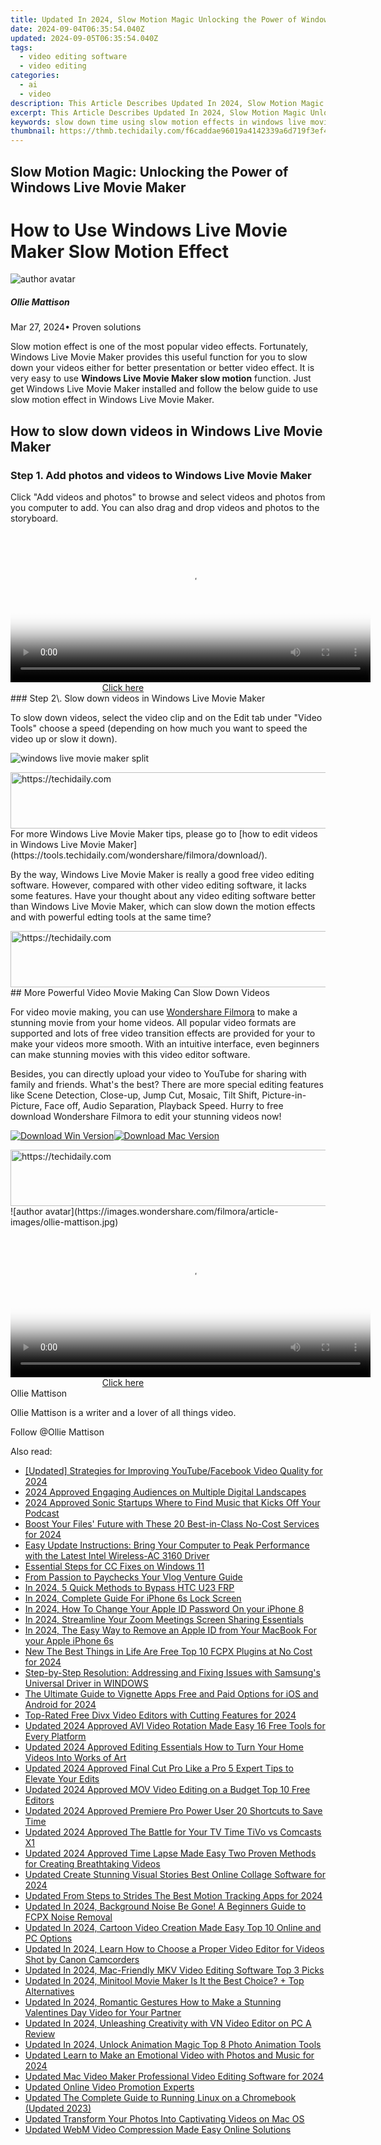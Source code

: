 ```yaml
---
title: Updated In 2024, Slow Motion Magic Unlocking the Power of Windows Live Movie Maker
date: 2024-09-04T06:35:54.040Z
updated: 2024-09-05T06:35:54.040Z
tags: 
  - video editing software
  - video editing
categories: 
  - ai
  - video
description: This Article Describes Updated In 2024, Slow Motion Magic Unlocking the Power of Windows Live Movie Maker
excerpt: This Article Describes Updated In 2024, Slow Motion Magic Unlocking the Power of Windows Live Movie Maker
keywords: slow down time using slow motion effects in windows live movie maker 2023,slow motion magic unlocking the power of windows live movie maker,unlock the power of slow motion in windows live movie maker updated 2023,slow and steady wins the game mastering slow motion in windows live movie maker,from fast to slow mastering the art of slow motion in windows live movie maker,unlock the power of slow motion a beginners guide to windows live movie maker,the ultimate guide to slow motion in windows live movie maker
thumbnail: https://thmb.techidaily.com/f6caddae96019a4142339a6d719f3ef49075dd557e8c99c8c7fa75aee528315d.jpg
---
```


## Slow Motion Magic: Unlocking the Power of Windows Live Movie Maker

# How to Use Windows Live Movie Maker Slow Motion Effect

![author avatar](https://images.wondershare.com/filmora/article-images/ollie-mattison.jpg)

##### Ollie Mattison

 Mar 27, 2024• Proven solutions

Slow motion effect is one of the most popular video effects. Fortunately, Windows Live Movie Maker provides this useful function for you to slow down your videos either for better presentation or better video effect. It is very easy to use **Windows Live Movie Maker slow motion** function. Just get Windows Live Movie Maker installed and follow the below guide to use slow motion effect in Windows Live Movie Maker.

## How to slow down videos in Windows Live Movie Maker

### Step 1\. Add photos and videos to Windows Live Movie Maker

Click "Add videos and photos" to browse and select videos and photos from you computer to add. You can also drag and drop videos and photos to the storyboard.

<!-- affiliate ads begin -->
<span id="1982596">
					<video width="576" height="240" style="cursor:pointer"
           poster="//a.impactradius-go.com/display-clicktoplayimage/1982596.png"
           onclick="if(!this.playClicked){this.play();this.setAttribute('controls',true);this.playClicked=true;}">
	   <source src="//a.impactradius-go.com/display-ad/22993-1982596">
	   <img src="//a.impactradius-go.com/display-clicktoplayimage/1982596.png" style="border: none; height: 100%; width: 100%; object-fit: contain">
	</video>
	<div style="width:360px;text-align:center"><a href="javascript:window.open(decodeURIComponent('https%3A%2F%2Fhomestyler.sjv.io%2Fc%2F5597632%2F1982596%2F22993'), '_blank');void(0);">Click here</a></div>
</span>
<img height="0" width="0" src="https://imp.pxf.io/i/5597632/1982596/22993" style="position:absolute;visibility:hidden;" border="0" />
<!-- affiliate ads end -->
### Step 2\. Slow down videos in Windows Live Movie Maker

To slow down videos, select the video clip and on the Edit tab under "Video Tools" choose a speed (depending on how much you want to speed the video up or slow it down).

![windows live movie maker split](https://images.wondershare.com/topic/video-editing/windows-live-movie-maker-speed.jpg)

<!-- affiliate ads begin -->
<a href="https://aligracehair.sjv.io/c/5597632/1925489/19272" target="_top" id="1925489">
  <img src="//a.impactradius-go.com/display-ad/19272-1925489" border="0" alt="https://techidaily.com" width="728" height="90"/>
</a>
<img height="0" width="0" src="https://aligracehair.sjv.io/i/5597632/1925489/19272" style="position:absolute;visibility:hidden;" border="0" />
<!-- affiliate ads end -->
For more Windows Live Movie Maker tips, please go to [how to edit videos in Windows Live Movie Maker](https://tools.techidaily.com/wondershare/filmora/download/).

By the way, Windows Live Movie Maker is really a good free video editing software. However, compared with other video editing software, it lacks some features. Have your thought about any video editing software better than Windows Live Movie Maker, which can slow down the motion effects and with powerful edting tools at the same time?

<!-- affiliate ads begin -->
<a href="https://appsumo.8odi.net/c/5597632/2118312/7443" target="_top" id="2118312">
  <img src="//a.impactradius-go.com/display-ad/7443-2118312" border="0" alt="https://techidaily.com" width="728" height="90"/>
</a>
<img height="0" width="0" src="https://appsumo.8odi.net/i/5597632/2118312/7443" style="position:absolute;visibility:hidden;" border="0" />
<!-- affiliate ads end -->
## More Powerful Video Movie Making Can Slow Down Videos

For video movie making, you can use [Wondershare Filmora](https://tools.techidaily.com/wondershare/filmora/download/) to make a stunning movie from your home videos. All popular video formats are supported and lots of free video transition effects are provided for your to make your videos more smooth. With an intuitive interface, even beginners can make stunning movies with this video editor software.

Besides, you can directly upload your video to YouTube for sharing with family and friends. What's the best? There are more special editing features like Scene Detection, Close-up, Jump Cut, Mosaic, Tilt Shift, Picture-in-Picture, Face off, Audio Separation, Playback Speed. Hurry to free download Wondershare Filmora to edit your stunning videos now!

[![Download Win Version](https://images.wondershare.com/filmora/article-images/download-btn-win.jpg)](https://tools.techidaily.com/wondershare/filmora/download/)[![Download Mac Version](https://images.wondershare.com/filmora/article-images/download-btn-mac.jpg)](https://tools.techidaily.com/wondershare/filmora/download/)

<!-- affiliate ads begin -->
<a href="https://appsumo.8odi.net/c/5597632/2024329/7443" target="_top" id="2024329">
  <img src="//a.impactradius-go.com/display-ad/7443-2024329" border="0" alt="https://techidaily.com" width="728" height="90"/>
</a>
<img height="0" width="0" src="https://appsumo.8odi.net/i/5597632/2024329/7443" style="position:absolute;visibility:hidden;" border="0" />
<!-- affiliate ads end -->
![author avatar](https://images.wondershare.com/filmora/article-images/ollie-mattison.jpg)

<!-- affiliate ads begin -->
<span id="1983539">
					<video width="576" height="240" style="cursor:pointer"
           poster="//a.impactradius-go.com/display-clicktoplayimage/1983539.png"
           onclick="if(!this.playClicked){this.play();this.setAttribute('controls',true);this.playClicked=true;}">
	   <source src="//a.impactradius-go.com/display-ad/22993-1983539">
	   <img src="//a.impactradius-go.com/display-clicktoplayimage/1983539.png" style="border: none; height: 100%; width: 100%; object-fit: contain">
	</video>
	<div style="width:360px;text-align:center"><a href="javascript:window.open(decodeURIComponent('https%3A%2F%2Fhomestyler.sjv.io%2Fc%2F5597632%2F1983539%2F22993'), '_blank');void(0);">Click here</a></div>
</span>
<img height="0" width="0" src="https://imp.pxf.io/i/5597632/1983539/22993" style="position:absolute;visibility:hidden;" border="0" />
<!-- affiliate ads end -->
Ollie Mattison

Ollie Mattison is a writer and a lover of all things video.

Follow @Ollie Mattison

<span class="atpl-alsoreadstyle">Also read:</span>
<div><ul>
<li><a href="https://facebook-video-files.techidaily.com/updated-strategies-for-improving-youtubefacebook-video-quality-for-2024/"><u>[Updated] Strategies for Improving YouTube/Facebook Video Quality for 2024</u></a></li>
<li><a href="https://youtube-videos.techidaily.com/2024-approved-engaging-audiences-on-multiple-digital-landscapes/"><u>2024 Approved  Engaging Audiences on Multiple Digital Landscapes</u></a></li>
<li><a href="https://extra-guidance.techidaily.com/2024-approved-sonic-startups-where-to-find-music-that-kicks-off-your-podcast/"><u>2024 Approved  Sonic Startups  Where to Find Music that Kicks Off Your Podcast</u></a></li>
<li><a href="https://extra-lessons.techidaily.com/boost-your-files-future-with-these-20-best-in-class-no-cost-services-for-2024/"><u>Boost Your Files' Future with These 20 Best-in-Class No-Cost Services for 2024</u></a></li>
<li><a href="https://hardware-help.techidaily.com/easy-update-instructions-bring-your-computer-to-peak-performance-with-the-latest-intel-wireless-ac-3160-driver/"><u>Easy Update Instructions: Bring Your Computer to Peak Performance with the Latest Intel Wireless-AC 3160 Driver</u></a></li>
<li><a href="https://windows11.techidaily.com/essential-steps-for-cc-fixes-on-windows-11/"><u>Essential Steps for CC Fixes on Windows 11</u></a></li>
<li><a href="https://youtube-sure.techidaily.com/passion-to-paychecks-your-vlog-venture-guide/"><u>From Passion to Paychecks  Your Vlog Venture Guide</u></a></li>
<li><a href="https://android-frp.techidaily.com/in-2024-5-quick-methods-to-bypass-htc-u23-frp-by-drfone-android/"><u>In 2024, 5 Quick Methods to Bypass HTC U23 FRP</u></a></li>
<li><a href="https://ios-unlock.techidaily.com/in-2024-complete-guide-for-iphone-6s-lock-screen-by-drfone-ios/"><u>In 2024, Complete Guide For iPhone 6s Lock Screen</u></a></li>
<li><a href="https://ios-unlock.techidaily.com/in-2024-how-to-change-your-apple-id-password-on-your-iphone-8-by-drfone-ios/"><u>In 2024, How To Change Your Apple ID Password On your iPhone 8</u></a></li>
<li><a href="https://screen-sharing-recording.techidaily.com/in-2024-streamline-your-zoom-meetings-screen-sharing-essentials/"><u>In 2024, Streamline Your Zoom Meetings  Screen Sharing Essentials</u></a></li>
<li><a href="https://apple-account.techidaily.com/in-2024-the-easy-way-to-remove-an-apple-id-from-your-macbook-for-your-apple-iphone-6s-by-drfone-ios/"><u>In 2024, The Easy Way to Remove an Apple ID from Your MacBook For your Apple iPhone 6s</u></a></li>
<li><a href="https://video-content-creator.techidaily.com/new-the-best-things-in-life-are-free-top-10-fcpx-plugins-at-no-cost-for-2024/"><u>New The Best Things in Life Are Free Top 10 FCPX Plugins at No Cost for 2024</u></a></li>
<li><a href="https://hardware-updates.techidaily.com/step-by-step-resolution-addressing-and-fixing-issues-with-samsungs-universal-driver-in-windows/"><u>Step-by-Step Resolution: Addressing and Fixing Issues with Samsung's Universal Driver in WINDOWS</u></a></li>
<li><a href="https://video-content-creator.techidaily.com/the-ultimate-guide-to-vignette-apps-free-and-paid-options-for-ios-and-android-for-2024/"><u>The Ultimate Guide to Vignette Apps Free and Paid Options for iOS and Android for 2024</u></a></li>
<li><a href="https://video-content-creator.techidaily.com/top-rated-free-divx-video-editors-with-cutting-features-for-2024/"><u>Top-Rated Free Divx Video Editors with Cutting Features for 2024</u></a></li>
<li><a href="https://video-content-creator.techidaily.com/updated-2024-approved-avi-video-rotation-made-easy-16-free-tools-for-every-platform/"><u>Updated 2024 Approved AVI Video Rotation Made Easy 16 Free Tools for Every Platform</u></a></li>
<li><a href="https://video-content-creator.techidaily.com/updated-2024-approved-editing-essentials-how-to-turn-your-home-videos-into-works-of-art/"><u>Updated 2024 Approved Editing Essentials How to Turn Your Home Videos Into Works of Art</u></a></li>
<li><a href="https://video-content-creator.techidaily.com/updated-2024-approved-final-cut-pro-like-a-pro-5-expert-tips-to-elevate-your-edits/"><u>Updated 2024 Approved Final Cut Pro Like a Pro 5 Expert Tips to Elevate Your Edits</u></a></li>
<li><a href="https://video-content-creator.techidaily.com/updated-2024-approved-mov-video-editing-on-a-budget-top-10-free-editors/"><u>Updated 2024 Approved MOV Video Editing on a Budget Top 10 Free Editors</u></a></li>
<li><a href="https://video-content-creator.techidaily.com/updated-2024-approved-premiere-pro-power-user-20-shortcuts-to-save-time/"><u>Updated 2024 Approved Premiere Pro Power User 20 Shortcuts to Save Time</u></a></li>
<li><a href="https://video-content-creator.techidaily.com/updated-2024-approved-the-battle-for-your-tv-time-tivo-vs-comcasts-x1/"><u>Updated 2024 Approved The Battle for Your TV Time TiVo vs Comcasts X1</u></a></li>
<li><a href="https://video-content-creator.techidaily.com/updated-2024-approved-time-lapse-made-easy-two-proven-methods-for-creating-breathtaking-videos/"><u>Updated 2024 Approved Time Lapse Made Easy Two Proven Methods for Creating Breathtaking Videos</u></a></li>
<li><a href="https://video-content-creator.techidaily.com/updated-create-stunning-visual-stories-best-online-collage-software-for-2024/"><u>Updated Create Stunning Visual Stories Best Online Collage Software for 2024</u></a></li>
<li><a href="https://video-content-creator.techidaily.com/updated-from-steps-to-strides-the-best-motion-tracking-apps-for-2024/"><u>Updated From Steps to Strides The Best Motion Tracking Apps for 2024</u></a></li>
<li><a href="https://video-content-creator.techidaily.com/updated-in-2024-background-noise-be-gone-a-beginners-guide-to-fcpx-noise-removal/"><u>Updated In 2024, Background Noise Be Gone! A Beginners Guide to FCPX Noise Removal</u></a></li>
<li><a href="https://video-content-creator.techidaily.com/updated-in-2024-cartoon-video-creation-made-easy-top-10-online-and-pc-options/"><u>Updated In 2024, Cartoon Video Creation Made Easy Top 10 Online and PC Options</u></a></li>
<li><a href="https://video-content-creator.techidaily.com/updated-in-2024-learn-how-to-choose-a-proper-video-editor-for-videos-shot-by-canon-camcorders/"><u>Updated In 2024, Learn How to Choose a Proper Video Editor for Videos Shot by Canon Camcorders</u></a></li>
<li><a href="https://video-content-creator.techidaily.com/updated-in-2024-mac-friendly-mkv-video-editing-software-top-3-picks/"><u>Updated In 2024, Mac-Friendly MKV Video Editing Software Top 3 Picks</u></a></li>
<li><a href="https://video-content-creator.techidaily.com/updated-in-2024-minitool-movie-maker-is-it-the-best-choice-plus-top-alternatives/"><u>Updated In 2024, Minitool Movie Maker Is It the Best Choice? + Top Alternatives</u></a></li>
<li><a href="https://video-content-creator.techidaily.com/updated-in-2024-romantic-gestures-how-to-make-a-stunning-valentines-day-video-for-your-partner/"><u>Updated In 2024, Romantic Gestures How to Make a Stunning Valentines Day Video for Your Partner</u></a></li>
<li><a href="https://video-content-creator.techidaily.com/updated-in-2024-unleashing-creativity-with-vn-video-editor-on-pc-a-review/"><u>Updated In 2024, Unleashing Creativity with VN Video Editor on PC A Review</u></a></li>
<li><a href="https://video-content-creator.techidaily.com/updated-in-2024-unlock-animation-magic-top-8-photo-animation-tools/"><u>Updated In 2024, Unlock Animation Magic Top 8 Photo Animation Tools</u></a></li>
<li><a href="https://video-content-creator.techidaily.com/updated-learn-to-make-an-emotional-video-with-photos-and-music-for-2024/"><u>Updated Learn to Make an Emotional Video with Photos and Music for 2024</u></a></li>
<li><a href="https://video-content-creator.techidaily.com/updated-mac-video-maker-professional-video-editing-software-for-2024/"><u>Updated Mac Video Maker Professional Video Editing Software for 2024</u></a></li>
<li><a href="https://video-content-creator.techidaily.com/updated-online-video-promotion-experts/"><u>Updated Online Video Promotion Experts</u></a></li>
<li><a href="https://video-content-creator.techidaily.com/updated-the-complete-guide-to-running-linux-on-a-chromebook-updated-2023/"><u>Updated The Complete Guide to Running Linux on a Chromebook (Updated 2023)</u></a></li>
<li><a href="https://video-content-creator.techidaily.com/updated-transform-your-photos-into-captivating-videos-on-mac-os/"><u>Updated Transform Your Photos Into Captivating Videos on Mac OS</u></a></li>
<li><a href="https://video-content-creator.techidaily.com/updated-webm-video-compression-made-easy-online-solutions/"><u>Updated WebM Video Compression Made Easy Online Solutions</u></a></li>
</ul></div>

<ins class="adsbygoogle"
      style="display:block"
      data-ad-client="ca-pub-7571918770474297"
      data-ad-slot="8358498916"
      data-ad-format="auto"
      data-full-width-responsive="true"></ins>